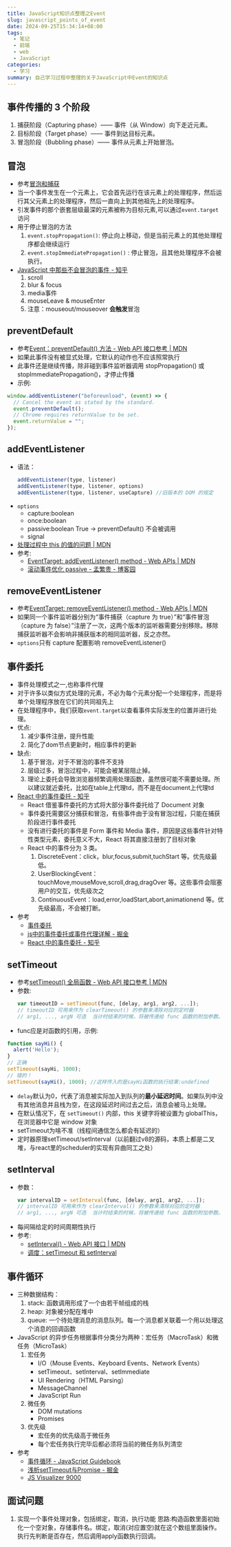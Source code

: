 ```yaml
---
title: JavaScript知识点整理之Event
slug: javascript_points_of_event
date: 2024-09-25T15:34:14+08:00
tags:
  - 笔记
  - 前端
  - web
  - JavaScript
categories:
  - 学习
summary: 自己学习过程中整理的关于JavaScript中Event的知识点
--- 
```


## 事件传播的 3 个阶段
1. 捕获阶段（Capturing phase）—— 事件（从 Window）向下走近元素。
2. 目标阶段（Target phase）—— 事件到达目标元素。
3. 冒泡阶段（Bubbling phase）—— 事件从元素上开始冒泡。

## 冒泡 
- 参考[冒泡和捕获](https://zh.javascript.info/bubbling-and-capturing)
- 当一个事件发生在一个元素上，它会首先运行在该元素上的处理程序，然后运行其父元素上的处理程序，然后一直向上到其他祖先上的处理程序。
- 引发事件的那个嵌套层级最深的元素被称为目标元素,可以通过`event.target`访问
- 用于停止冒泡的方法
  1. `event.stopPropagation()`: 停止向上移动，但是当前元素上的其他处理程序都会继续运行
  2. `event.stopImmediatePropagation()` : 停止冒泡，且其他处理程序不会被执行。
- [JavaScript 中那些不会冒泡的事件 - 知乎](https://zhuanlan.zhihu.com/p/164844013)
  1. scroll 
  2. blur & focus
  3. media事件 
  4. mouseLeave & mouseEnter
  5. 注意：mouseout/mouseover **会触发**冒泡

## preventDefault
- 参考[Event：preventDefault() 方法 - Web API 接口参考 | MDN](https://developer.mozilla.org/zh-CN/docs/Web/API/Event/preventDefault)
- 如果此事件没有被显式处理，它默认的动作也不应该照常执行
- 此事件还是继续传播，除非碰到事件监听器调用 stopPropagation() 或 stopImmediatePropagation()，才停止传播
- 示例:
```JavaScript
window.addEventListener("beforeunload", (event) => {
  // Cancel the event as stated by the standard.
  event.preventDefault();
  // Chrome requires returnValue to be set.
  event.returnValue = "";
});
```

## addEventListener
- 语法：
  ```JavaScript
  addEventListener(type, listener)
  addEventListener(type, listener, options)
  addEventListener(type, listener, useCapture) //旧版本的 DOM 的规定
  ```
- `options`
  - capture:boolean
  - once:boolean
  - passive:boolean True -> preventDefault() 不会被调用
  - signal
- [处理过程中 this 的值的问题 | MDN](https://developer.mozilla.org/zh-CN/docs/Web/API/EventTarget/addEventListener#%E5%A4%84%E7%90%86%E8%BF%87%E7%A8%8B%E4%B8%AD_this_%E7%9A%84%E5%80%BC%E7%9A%84%E9%97%AE%E9%A2%98)
- 参考:
  - [EventTarget: addEventListener() method - Web APIs | MDN](https://developer.mozilla.org/en-US/docs/Web/API/EventTarget/addEventListener)
  - [滚动事件优化 passive - 孟繁贵 - 博客园](https://www.cnblogs.com/mengfangui/p/11322590.html)

## removeEventListener
- 参考[EventTarget: removeEventListener() method - Web APIs | MDN](https://developer.mozilla.org/en-US/docs/Web/API/EventTarget/removeEventListener)
- 如果同一个事件监听器分别为“事件捕获（capture 为 true）”和“事件冒泡（capture 为 false）”注册了一次，这两个版本的监听器需要分别移除。移除捕获监听器不会影响非捕获版本的相同监听器，反之亦然。
- `options`只有 capture 配置影响 removeEventListener()

## 事件委托
- 事件处理模式之一,也称事件代理
- 对于许多以类似方式处理的元素，不必为每个元素分配一个处理程序，而是将单个处理程序放在它们的共同祖先上
- 在处理程序中，我们获取`event.target`以查看事件实际发生的位置并进行处理。
- 优点:
  1. 减少事件注册，提升性能
  2. 简化了dom节点更新时，相应事件的更新
- 缺点:
  1. 基于冒泡，对于不冒泡的事件不支持
  2. 层级过多，冒泡过程中，可能会被某层阻止掉。
  3. 理论上委托会导致浏览器频繁调用处理函数，虽然很可能不需要处理。所以建议就近委托，比如在table上代理td，而不是在document上代理td
- [React 中的事件委托 - 知乎](https://zhuanlan.zhihu.com/p/165089379)
  - React 借鉴事件委托的方式将大部分事件委托给了 Document 对象
  - 事件委托需要区分捕获和冒泡，有些事件由于没有冒泡过程，只能在捕获阶段进行事件委托
  - 没有进行委托的事件是 Form 事件和 Media 事件，原因是这些事件针对特性类型元素，委托意义不大，React 将其直接注册到了目标对象
  - React 中的事件分为 3 类。
    1. DiscreteEvent：click，blur,focus,submit,tuchStart 等。优先级最低。
    2. UserBlockingEvent：touchMove,mouseMove,scroll,drag,dragOver 等。这些事件会阻塞用户的交互，优先级次之
    3. ContinuousEvent：load,error,loadStart,abort,animationend 等。优先级最高，不会被打断。
- 参考
  - [事件委托](https://zh.javascript.info/event-delegation)
  - [js中的事件委托或事件代理详解 - 掘金](https://juejin.cn/post/6844903589052153869)
  - [React 中的事件委托 - 知乎](https://zhuanlan.zhihu.com/p/165089379)

## setTimeout
- 参考[setTimeout() 全局函数 - Web API 接口参考 | MDN](https://developer.mozilla.org/zh-CN/docs/Web/API/setTimeout)
- 参数:
  ```JavaScript
  var timeoutID = setTimeout(func, [delay, arg1, arg2, ...]);
  // timeoutID 可用来作为 clearTimeout() 的参数来清除对应的定时器
  // arg1, ..., argN 可选  当计时结束的时候，将被传递给 func 函数的附加参数。
  ```
- func应是对函数的引用，示例:
```JavaScript
function sayHi() {
  alert('Hello');
}
// 正确
setTimeout(sayHi, 1000);
// 错的！
setTimeout(sayHi(), 1000); //这样传入的是sayHi函数的执行结果:undefined
```
- `delay`默认为0，代表了消息被实际加入到队列的**最小延迟时间**。如果队列中没有其他消息并且栈为空，在这段延迟时间过去之后，消息会被马上处理。
- 在默认情况下，在 `setTimeout()` 内部，this 关键字将被设置为 globalThis，在浏览器中它是 window 对象
- setTimeout为啥不准（线程间通信怎么都会有延迟的）
- 定时器原理setTimeout/setInterval（以前翻过v8的源码，本质上都是二叉堆，与react里的scheduler的实现有异曲同工之处）


## setInterval
- 参数：
  ```JavaScript
  var intervalID = setInterval(func, [delay, arg1, arg2, ...]);
  // intervalID 可用来作为 clearInterval() 的参数来清除对应的定时器
  // arg1, ..., argN 可选  当计时结束的时候，将被传递给 func 函数的附加参数。
  ```
- 每间隔给定的时间周期性执行
- 参考:
  - [setInterval() - Web API 接口 | MDN](https://developer.mozilla.org/zh-CN/docs/Web/API/setInterval)
  - [调度：setTimeout 和 setInterval](https://zh.javascript.info/settimeout-setinterval)

## 事件循环
- 三种数据结构：
  1. stack: 函数调用形成了一个由若干帧组成的栈
  2. heap: 对象被分配在堆中
  3. queue: 一个待处理消息的消息队列。每一个消息都关联着一个用以处理这个消息的回调函数
- JavaScript 的异步任务根据事件分类分为两种：宏任务（MacroTask）和微任务（MicroTask）
  1. 宏任务 
     - I/O（Mouse Events、Keyboard Events、Network Events）
     - setTimeout、setInterval、setImmediate
     - UI Rendering（HTML Parsing）
     - MessageChannel
     - JavaScript Run
  2. 微任务
     - DOM mutations
     - Promises
  3. 优先级
     - 宏任务的优先级高于微任务
     - 每个宏任务执行完毕后都必须将当前的微任务队列清空
- 参考
  -  [事件循环 - JavaScript Guidebook](https://tsejx.github.io/javascript-guidebook/core-modules/executable-code-and-execution-contexts/concurrency-model/event-loop/)
  -  [浅析setTimeout与Promise - 掘金](https://juejin.cn/post/6844903655473152008)
  -  [JS Visualizer 9000](https://www.jsv9000.app/)

## 面试问题
1. 实现一个事件处理对象，包括绑定，取消，执行功能
思路:构造函数里面初始化一个空对象，存储事件名。绑定，取消(对应置空)就在这个数组里面操作。执行先判断是否存在，然后调用apply函数执行回调。


